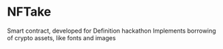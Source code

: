 # NFTake

Smart contract, developed for Definition hackathon
Implements borrowing of crypto assets, like fonts and images